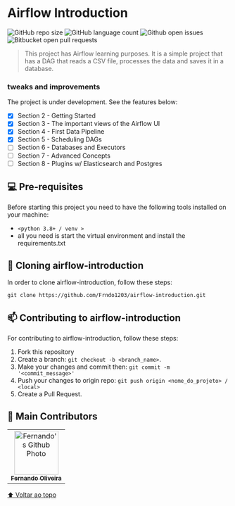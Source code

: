 # Airflow Introduction

<!---Esses são exemplos. Veja https://shields.io para outras pessoas ou para personalizar este conjunto de escudos. Você pode querer incluir dependências, status do projeto e informações de licença aqui--->

![GitHub repo size](https://img.shields.io/github/repo-size/Frndo1203/airflow-introduction)
![GitHub language count](https://img.shields.io/github/languages/count/FRNDO1203/airflow-introduction)
![Github open issues](https://img.shields.io/github/issues/frndo1203/airflow-introduction)
![Bitbucket open pull requests](https://img.shields.io/github/issues-pr/frndo1203/airflow-introduction)


> This project has Airflow learning purposes. It is a simple project that has a DAG that reads a CSV file, processes the data and saves it in a database.

### tweaks and improvements

The project is under development. See the features below:
- [X] Section 2 - Getting Started
- [X] Section 3 - The important views of the Airflow UI
- [X] Section 4 - First Data Pipeline
- [X] Section 5 - Scheduling DAGs
- [ ] Section 6 - Databases and Executors
- [ ] Section 7 - Advanced Concepts
- [ ] Section 8 - Plugins w/ Elasticsearch and Postgres
  
## 💻 Pre-requisites

Before starting this project you need to have the following tools installed on your machine:
* `<python 3.8+ / venv >`
* all you need is start the virtual environment and install the requirements.txt

## 🚀 Cloning airflow-introduction

In order to clone airflow-introduction, follow these steps:

```
git clone https://github.com/Frndo1203/airflow-introduction.git
```


[//]: # (## ☕ Usando <nome_do_projeto>)

[//]: # ()
[//]: # (Para usar <nome_do_projeto>, siga estas etapas:)

[//]: # ()
[//]: # (```)

[//]: # (<exemplo_de_uso>)

[//]: # (```)

[//]: # ()
[//]: # (Adicione comandos de execução e exemplos que você acha que os usuários acharão úteis. Fornece uma referência de opções para pontos de bônus!)

## 📫 Contributing to airflow-introduction
For contributing to airflow-introduction, follow these steps:

1. Fork this repository
2. Create a branch: `git checkout -b <branch_name>`.
3. Make your changes and commit then: `git commit -m '<commit_message>'`
4. Push your changes to origin repo: `git push origin <nome_do_projeto> / <local>`
5. Create a Pull Request.

## 🤝 Main Contributors


<table>
  <tr>
    <td align="center">
      <a href="#">
        <img src="https://avatars.githubusercontent.com/u/59923503?s=400&u=94f7e518af066c483c5f40b707a3d19415c65285&v=4" width="100px;" alt="Fernando's Github Photo"/><br>
        <sub>
          <b>Fernando Oliveira</b>
        </sub>
      </a>
    </td>
</table>

[⬆ Voltar ao topo](#nome-do-projeto)<br>
